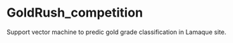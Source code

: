 # GoldRush_competition

Support vector machine to predic gold grade classification in Lamaque site. 
